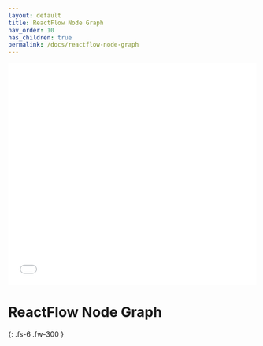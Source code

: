 ```yaml
---
layout: default
title: ReactFlow Node Graph
nav_order: 10
has_children: true
permalink: /docs/reactflow-node-graph
---
```


<div>
    <iframe src="./nodegraphdemo" height="450px" width="100%" scrolling="no" frameborder="0">
    </iframe>
</div>

# ReactFlow Node Graph

{: .fs-6 .fw-300 }